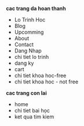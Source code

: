 **cac trang da hoan thanh**
- Lo Trinh Hoc
- Blog
- Upcomming
- About
- Contact
- Dang Nhap
- chi tiet lo trinh
- dang ky
- cart
- chi tiet khoa hoc-free
- chi tiet khoa hoc - not free

**cac trang con lai**
- home
- chi tiet bai học
- ket qua tim kiem